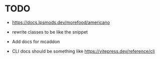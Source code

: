 # TODO

- https://docs.lpsmods.dev/morefood/americano

- rewrite classes to be like the snippet
- Add docs for mcaddon
- CLI docs should be something like https://vitepress.dev/reference/cli
